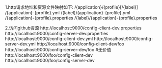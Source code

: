 1.http请求地址和资源文件映射如下:
  /{application}/{profile}[/{label}]
  /{application}-{profile}.yml
  /{label}/{application}-{profile}.yml
  /{application}-{profile}.properties
  /{label}/{application}-{profile}.properties

2.访问github资源
http://localhost:9000/config-client-dev.properties
http://localhost:9000/config-server-dev.properties
http://localhost:9000/config-client-dev.yml
http://localhost:9000/config-server-dev.yml
http://localhost:9000/config-client-dev/foo
http://localhost:9000/config-server-dev/foo
#无价值
http://localhost:9000/foo/config-client-dev
http://localhost:9000/foo/config-server-dev